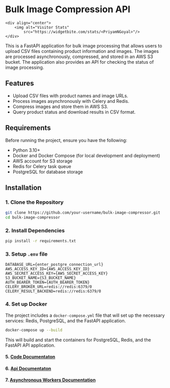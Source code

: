 # Bulk Image Compression API

    <div align="center">
        <img alt="Visitor Stats" 
            src="https://widgetbite.com/stats/<PriyamNGoyal>"/>  
    </div>


This is a FastAPI application for bulk image processing that allows users to upload CSV files containing product information and images. The images are processed asynchronously, compressed, and stored in an AWS S3 bucket. The application also provides an API for checking the status of image processing.

## Features

* Upload CSV files with product names and image URLs.
* Process images asynchronously with Celery and Redis.
* Compress images and store them in AWS S3.
* Query product status and download results in CSV format.

## Requirements

Before running the project, ensure you have the following:

* Python 3.10+
* Docker and Docker Compose (for local development and deployment)
* AWS account for S3 storage
* Redis for Celery task queue
* PostgreSQL for database storage

## Installation

### 1. Clone the Repository

```bash
git clone https://github.com/your-username/bulk-image-compressor.git
cd bulk-image-compressor
```

### 2. Install Dependencies

```bash
pip install -r requirements.txt
```
### 3. Setup `.env` file

    DATABASE_URL={enter_postgre_connection_url}
    AWS_ACCESS_KEY_ID={AWS_ACCESS_KEY_ID}
    AWS_SECRET_ACCESS_KEY={AWS_SECRET_ACCESS_KEY}
    S3_BUCKET_NAME={S3_BUCKET_NAME}
    AUTH_BEARER_TOKEN={AUTH_BEARER_TOKEN}
    CELERY_BROKER_URL=redis://redis:6379/0
    CELERY_RESULT_BACKEND=redis://redis:6379/0

### 4. Set up Docker
The project includes a `docker-compose.yml` file that will set up the necessary services: Redis, PostgreSQL, and the FastAPI application.

```bash
docker-compose up --build
```
This will build and start the containers for PostgreSQL, Redis, and the FastAPI API application.

#### 5. [Code Documentaton](https://docs.google.com/document/d/1jQzjQnKQsgVLiJQLtZsGGJt4Ho3VGyB1YPoOf_YCeyQ/edit?usp=sharing)
#### 6. [Api Documentaton](https://documenter.getpostman.com/view/36986396/2sAYkHoHtR)
#### 7. [Asynchronous Workers Documentation](https://docs.google.com/document/d/1p5f81hiQNdhA_oXzbY0J-oumBoBn1bx2XJIXj23qn_Q/edit?usp=sharing)

